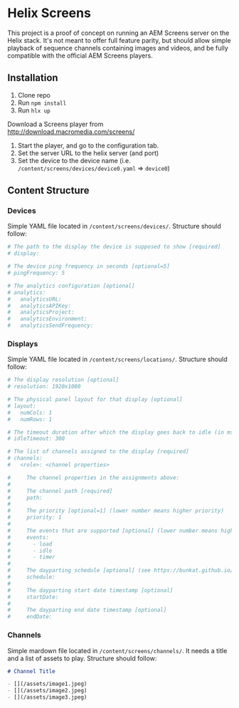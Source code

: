 Helix Screens
=============

This project is a proof of concept on running an AEM Screens server on the Helix stack.
It's not meant to offer full feature parity, but should allow simple playback of sequence channels containing images and videos, and be fully compatible with the official AEM Screens players.


Installation
------------

1. Clone repo
0. Run `npm install`
0. Run `hlx up`

Download a Screens player from http://download.macromedia.com/screens/

1. Start the player, and go to the configuration tab.
0. Set the server URL to the helix server (and port)
0. Set the device to the device name (i.e. `/content/screens/devices/device0.yaml` => `device0`)


Content Structure
-----------------

### Devices

Simple YAML file located in `/content/screens/devices/`.
Structure should follow:

```YAML
# The path to the display the device is supposed to show [required]
# display:

# The device ping frequency in seconds [optional=5]
# pingFrequency: 5

# The analytics configuration [optional]
# analytics:
#   analyticsURL:
#   analyticsAPIKey:
#   analyticsProject:
#   analyticsEnvironment:
#   analyticsSendFrequency:
```

### Displays

Simple YAML file located in `/content/screens/locations/`.
Structure should follow:

```YAML
# The display resolution [optional]
# resolution: 1920x1080

# The physical panel layout for that display [optional]
# layout:
#   numCols: 1
#   numRows: 1

# The timeout duration after which the display goes back to idle (in ms) [optional=300]
# idleTimeout: 300

# The list of channels assigned to the display [required]
# channels:
#   <role>: <channel properties>

#     The channel properties in the assignments above:
#   
#     The channel path [required]
#     path:
#
#     The priority [optional=1] (lower number means higher priority)
#     priority: 1
#
#     The events that are supported [optional] (lower number means higher priority)
#     events:
#       - load
#       - idle
#       - timer
#
#     The dayparting schedule [optional] (see https://bunkat.github.io/later/parsers.html)
#     schedule: 
#
#     The dayparting start date timestamp [optional]
#     startDate: 
#
#     The dayparting end date timestamp [optional]
#     endDate: 
```

### Channels

Simple mardown file located in `/content/screens/channels/`.
It needs a title and a list of assets to play.
Structure should follow:

```markdown
# Channel Title

- [](/assets/image1.jpeg)
- [](/assets/image2.jpeg)
- [](/assets/image3.jpeg)
```